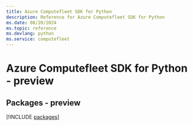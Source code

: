 ```yaml
---
title: Azure Computefleet SDK for Python
description: Reference for Azure Computefleet SDK for Python
ms.date: 08/20/2024
ms.topic: reference
ms.devlang: python
ms.service: computefleet
---
```

# Azure Computefleet SDK for Python - preview
## Packages - preview
[!INCLUDE [packages](computefleet-index.md)]